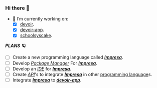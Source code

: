 ### Hi there 👋

- 👷 I’m currently working on:
  - [x] [devoir](https://github.com/elfwap/devoir).
  - [x] [devoir-app](https://github.com/elfwap/devoir-app).
  - [x] [schoolsyscake](https://github.com/elfwap/schoolsyscake).

***PLANS 🪐***
- [ ] Create a new programming language called ***[Impresa](https://github.com/elfwap/Impresa)***.
- [ ] Develop _[Package Manager](https://github.com/topics/package-manager)_ For ***[Impresa](https://github.com/elfwap/Impresa)***.
- [ ] Develop an _[IDE](https://github.com/topics/ide)_ for ***[Impresa](https://github.com/elfwap/Impresa)***.
- [ ] Create _[API](https://github.com/topics/api)_'s to integrate ***[Impresa](https://github.com/elfwap/Impresa)*** in other [programming language](https://github.com/topics/programming-language)s.
- [ ] Integrate ***[Impresa](https://github.com/elfwap/Impresa)*** to ***[devoir-app](https://github.com/elfwap/devoir-app)***.
